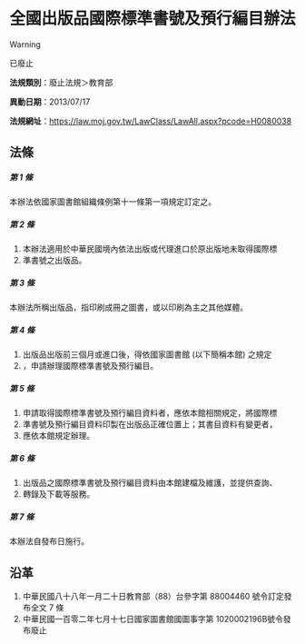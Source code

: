 # 全國出版品國際標準書號及預行編目辦法
> [!WARNING]
> 已廢止

**法規類別**：廢止法規＞教育部

**異動日期**：2013/07/17  

**法規網址**：https://law.moj.gov.tw/LawClass/LawAll.aspx?pcode=H0080038



## 法條
##### 第 1 條
本辦法依國家圖書館組織條例第十一條第一項規定訂定之。

##### 第 2 條
1. 本辦法適用於中華民國境內依法出版或代理進口於原出版地未取得國際標
1. 準書號之出版品。

##### 第 3 條
本辦法所稱出版品，指印刷成冊之圖書，或以印刷為主之其他媒體。

##### 第 4 條
1. 出版品出版前三個月或進口後，得依國家圖書館 (以下簡稱本館) 之規定
1. ，申請辦理國際標準書號及預行編目。

##### 第 5 條
1. 申請取得國際標準書號及預行編目資料者，應依本館相關規定，將國際標
1. 準書號及預行編目資料印製在出版品正確位置上；其書目資料有變更者，
1. 應依本館規定辦理。

##### 第 6 條
1. 出版品之國際標準書號及預行編目資料由本館建檔及維護，並提供查詢、
1. 轉錄及下載等服務。

##### 第 7 條
本辦法自發布日施行。

## 沿革
1. 中華民國八十八年一月二十日教育部（88）台參字第 88004460 號令訂定發布全文 7  條
1. 中華民國一百零二年七月十七日國家圖書館國圖事字第 1020002196B號令發布廢止

